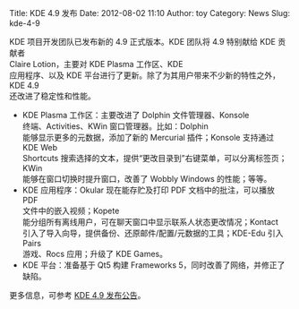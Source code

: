 Title: KDE 4.9 发布
Date: 2012-08-02 11:10
Author: toy
Category: News
Slug: kde-4-9

KDE 项目开发团队已发布新的 4.9 正式版本。KDE 团队将 4.9 特别献给 KDE
贡献者  
Claire Lotion，主要对 KDE Plasma 工作区、KDE  
应用程序、以及 KDE
平台进行了更新。除了为其用户带来不少新的特性之外，KDE 4.9  
还改进了稳定性和性能。

* KDE Plasma 工作区：主要改进了 Dolphin 文件管理器、Konsole  
终端、Activities、KWin 窗口管理器。比如：Dolphin  
能够显示更多的元数据，添加了新的 Mercurial 插件；Konsole 支持通过 KDE
Web  
Shortcuts
搜索选择的文本，提供“更改目录到”右键菜单，可以分离标签页；KWin  
能够在窗口切换时提升窗口，改善了 Wobbly Windows 的性能；等等。  
* KDE 应用程序：Okular 现在能存贮及打印 PDF 文档中的批注，可以播放
PDF  
文件中的嵌入视频；Kopete  
能分组所有离线用户，可在聊天窗口中显示联系人状态更改情况；Kontact  
引入了导入向导，提供备份、还原邮件/配置/元数据的工具；KDE-Edu 引入
Pairs  
游戏、Rocs 应用；升级了 KDE Games。  
* KDE 平台：准备基于 Qt5 构建 Frameworks
5，同时改善了网络，并修正了缺陷。

更多信息，可参考 [KDE 4.9 发布公告][k]。

[k]: http://kde.org/announcements/4.9/
